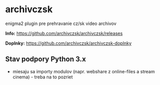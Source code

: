 archivczsk
==========
enigma2 plugin pre prehravanie cz/sk video archivov

**Info:** https://github.com/archivczsk/archivczsk/releases

**Doplnky:** https://github.com/archivczsk/archivczsk-doplnky

## Stav podpory Python 3.x
- miesaju sa importy modulov (napr. webshare z online-files a stream cinema) - treba na to pozriet
